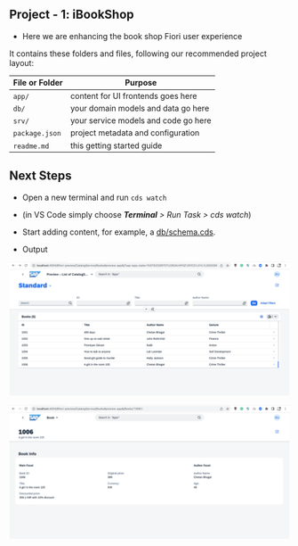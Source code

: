 ## Project - 1: iBookShop
- Here we are enhancing the book shop Fiori user experience 

It contains these folders and files, following our recommended project layout:

File or Folder | Purpose
---------|----------
`app/` | content for UI frontends goes here
`db/` | your domain models and data go here
`srv/` | your service models and code go here 
`package.json` | project metadata and configuration
`readme.md` | this getting started guide 

## Next Steps

- Open a new terminal and run `cds watch` 
- (in VS Code simply choose _**Terminal** > Run Task > cds watch_)
- Start adding content, for example, a [db/schema.cds](db/schema.cds).

- Output

![BookCatalog Overview](././assert/BookCatalogUIMasterE1.png)

![BookCatalog DetailPage](././assert/BookCatalogUIDetailE2.png)

